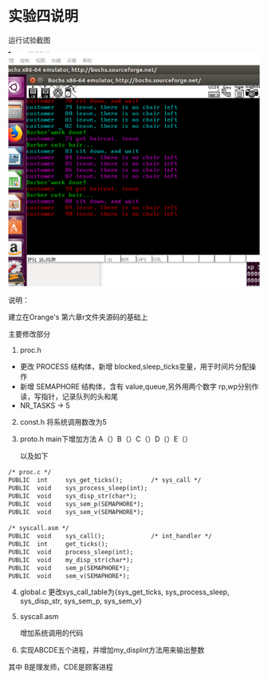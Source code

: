# 实验四说明

运行试验截图

![](./pic/assignment4.png)

说明：

建立在Orange's 第六章r文件夹源码的基础上

主要修改部分

1. proc.h

* 更改 PROCESS 结构体，新增 blocked,sleep_ticks变量，用于时间片分配操作
* 新增 SEMAPHORE 结构体，含有 value,queue,另外用两个数字 rp,wp分别作读，写指针，记录队列的头和尾
* NR_TASKS -> 5    

2. const.h 将系统调用数改为5

3. proto.h main下增加方法 A（）B（）C（）D（）E（）

   以及如下

```assembly
/* proc.c */
PUBLIC  int     sys_get_ticks();        /* sys_call */
PUBLIC  void    sys_process_sleep(int);
PUBLIC  void    sys_disp_str(char*);
PUBLIC  void    sys_sem_p(SEMAPHORE*);
PUBLIC  void    sys_sem_v(SEMAPHORE*);

/* syscall.asm */
PUBLIC  void    sys_call();             /* int_handler */
PUBLIC  int     get_ticks();
PUBLIC  void    process_sleep(int);
PUBLIC  void    my_disp_str(char*);
PUBLIC  void    sem_p(SEMAPHORE*);
PUBLIC  void    sem_v(SEMAPHORE*);
```

4. global.c 更改sys_call_table为{sys_get_ticks, sys_process_sleep, sys_disp_str, sys_sem_p, sys_sem_v}

5. syscall.asm

   增加系统调用的代码

6. 实现ABCDE五个进程，并增加my_dispInt方法用来输出整数

其中 B是理发师，CDE是顾客进程